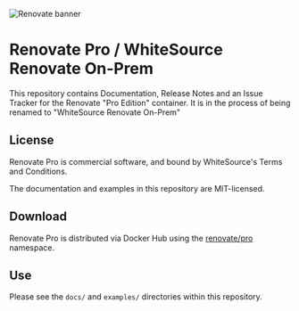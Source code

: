 ![Renovate banner](https://app.renovatebot.com/images/whitesource_renovate_660_220.jpg)

# Renovate Pro / WhiteSource Renovate On-Prem

This repository contains Documentation, Release Notes and an Issue Tracker for the Renovate "Pro Edition" container. It is in the process of being renamed to "WhiteSource Renovate On-Prem"

## License

Renovate Pro is commercial software, and bound by WhiteSource's Terms and Conditions.

The documentation and examples in this repository are MIT-licensed.

## Download

Renovate Pro is distributed via Docker Hub using the [renovate/pro](https://hub.docker.com/r/renovate/pro/) namespace.

## Use

Please see the `docs/` and `examples/` directories within this repository.
